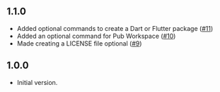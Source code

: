 ## 1.1.0

- Added optional commands to create a Dart or Flutter package ([#11](https://github.com/masa-tokyo/flutter_toolkit/pull/11))
- Added an optional command for Pub Workspace ([#10](https://github.com/masa-tokyo/flutter_toolkit/pull/10))
- Made creating a LICENSE file optional ([#9](https://github.com/masa-tokyo/flutter_toolkit/pull/9))

## 1.0.0

- Initial version.
